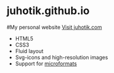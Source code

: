 juhotik.github.io
=================

#My personal website
[Visit juhotik.com](http://juhotik.com)


- HTML5
- CSS3
- Fluid layout
- Svg-icons and high-resolution images
- Support for [microformats](http://wikipedia.org/wiki/Microformat)
